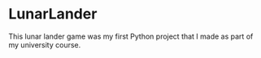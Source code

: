 # LunarLander
This lunar lander game was my first Python project that I made as part of my university course. 
